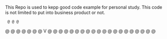 This Repo is used to kepp good code example for personal study.
This code is not limited to put into business product or not.


     @ @ @
   @       @
  @  @   @  @
   @   V    @
    @ @ @ @
        @
         @
          @
           @
            @ @
               @
                @
                 @ @  @
                    @    @
                     @ @  

